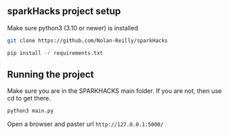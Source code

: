 ## sparkHacks project setup
Make sure python3 (3.10 or newer) is installed

``` bash
git clone https://github.com/Nolan-Reilly/sparkHacks
```

``` bash
pip install -r requirements.txt
```

## Running the project
Make sure you are in the SPARKHACKS main folder.
If you are not, then use cd to get there.

``` bash
python3 main.py
```

Open a browser and paster url `http://127.0.0.1:5000/`
